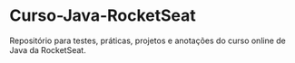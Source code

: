 # Curso-Java-RocketSeat
Repositório para testes, práticas, projetos e anotações do curso online de Java da RocketSeat.
